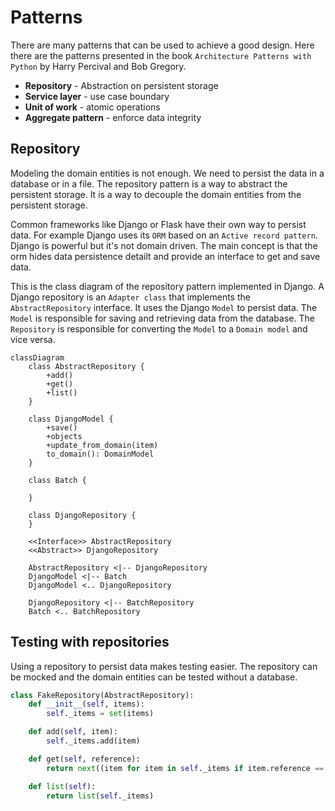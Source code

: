 # Patterns

There are many patterns that can be used to achieve a good design. Here there are the patterns presented in the book `Architecture Patterns with Python` by Harry Percival and Bob Gregory.

- **Repository** - Abstraction on persistent storage
- **Service layer** - use case boundary
- **Unit of work** - atomic operations
- **Aggregate pattern** - enforce data integrity

## Repository

Modeling the domain entities is not enough. We need to persist the data in a database or in a file. The repository pattern is a way to abstract the persistent storage. It is a way to decouple the domain entities from the persistent storage.

Common frameworks like Django or Flask have their own way to persist data. For example Django uses its `ORM` based on an `Active record pattern`. Django is powerful but it's not domain driven. The main concept is that the orm hides data persistence detailt and provide an interface to get and save data.

This is the class diagram of the repository pattern implemented in Django.
A Django repository is an `Adapter class` that implements the `AbstractRepository` interface. It uses the Django `Model` to persist data. The `Model` is responsible for saving and retrieving data from the database. The `Repository` is responsible for converting the `Model` to a `Domain model` and vice versa.

```mermaid
classDiagram
    class AbstractRepository {
        +add()
        +get()
        +list()
    }

    class DjangoModel {
        +save()
        +objects
        +update_from_domain(item)
        to_domain(): DomainModel
    }

    class Batch {

    }

    class DjangoRepository {
    }

    <<Interface>> AbstractRepository
    <<Abstract>> DjangoRepository

    AbstractRepository <|-- DjangoRepository
    DjangoModel <|-- Batch
    DjangoModel <.. DjangoRepository

    DjangoRepository <|-- BatchRepository
    Batch <.. BatchRepository

```

## Testing with repositories

Using a repository to persist data makes testing easier. The repository can be mocked and the domain entities can be tested without a database.

```python
class FakeRepository(AbstractRepository):
    def __init__(self, items):
        self._items = set(items)

    def add(self, item):
        self._items.add(item)

    def get(self, reference):
        return next((item for item in self._items if item.reference == reference), None)

    def list(self):
        return list(self._items)
```
